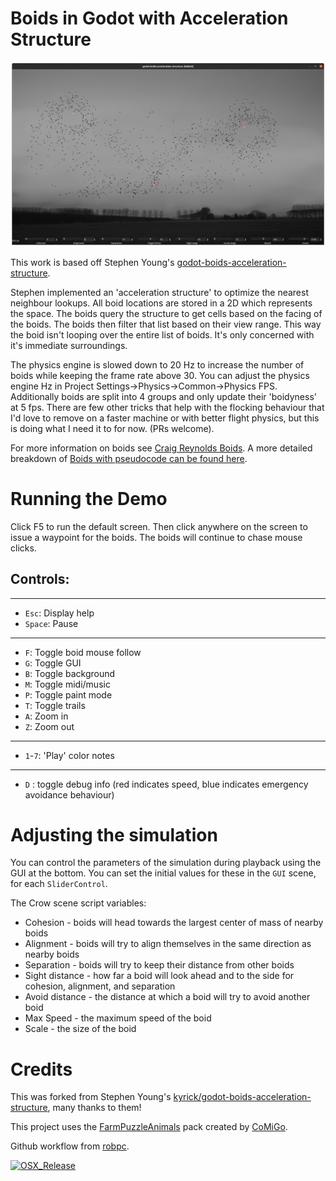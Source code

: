 # Boids in Godot with Acceleration Structure

![Screenshot of godot boids](https://raw.githubusercontent.com/RKelln/godot-boids-acceleration-structure/jackson/godot_boids_screenshot.png)

This work is based off Stephen Young's [godot-boids-acceleration-structure](https://github.com/kyrick/godot-boids-acceleration-structure).


Stephen implemented an 'acceleration structure' to optimize the nearest neighbour lookups. All boid locations are stored in a 2D which represents the space. The boids query the structure to get cells based on the facing of the boids. The boids then filter that list based on their view range. This way the boid isn't looping over the entire list of boids. It's only concerned with it's immediate surroundings. 

The physics engine is slowed down to 20 Hz to increase the number of boids while keeping the frame rate above 30. You can adjust the physics engine Hz in Project Settings->Physics->Common->Physics FPS. Additionally boids are split into 4 groups and only update their 'boidyness' at 5 fps. There are few other tricks that help with the flocking behaviour that I'd love to remove on a faster machine or with better flight physics, but this is doing what I need it to for now. (PRs welcome).

For more information on boids see [Craig Reynolds Boids](https://en.wikipedia.org/wiki/Boids). A more detailed breakdown of [Boids with pseudocode can be found here](http://www.kfish.org/boids/pseudocode.html).


# Running the Demo

Click F5 to run the default screen. Then click anywhere on the screen to issue a waypoint for the boids. The boids will continue to chase mouse clicks.

## Controls: 
---
* `Esc`: Display help
* `Space`: Pause
---
* `F`: Toggle boid mouse follow
* `G`: Toggle GUI
* `B`: Toggle background
* `M`: Toggle midi/music 
* `P`: Toggle paint mode
* `T`: Toggle trails
* `A`: Zoom in
* `Z`: Zoom out
---
* `1`-`7`: 'Play' color notes
---
* `D` : toggle debug info (red indicates speed, blue indicates emergency avoidance behaviour)


# Adjusting the simulation

You can control the parameters of the simulation during playback using the GUI at the bottom. You can set the initial values for these in the `GUI` scene, for each `SliderControl`.

The Crow scene script variables:
* Cohesion - boids will head towards the largest center of mass of nearby boids
* Alignment - boids will try to align themselves in the same direction as nearby boids 
* Separation - boids will try to keep their distance from other boids
* Sight distance - how far a boid will look ahead and to the side for cohesion, alignment, and separation
* Avoid distance - the distance at which a boid will try to avoid another boid
* Max Speed - the maximum speed of the boid
* Scale - the size of the boid


# Credits

This was forked from Stephen Young's [kyrick/godot-boids-acceleration-structure](https://github.com/kyrick/godot-boids-acceleration-structure), many thanks to them!

This project uses the [FarmPuzzleAnimals](https://comigo.itch.io/farm-puzzle-animals) pack created by [CoMiGo](https://comigo.itch.io/).

Github workflow from [robpc](https://github.com/robpc/maze-test-game/blob/osx-test/.github/workflows/release-macos.yml).

[![OSX_Release](https://github.com/RKelln/godot-boids-acceleration-structure/actions/workflows/release-macos.yml/badge.svg?branch=jackson)](https://github.com/RKelln/godot-boids-acceleration-structure/actions/workflows/release-macos.yml)